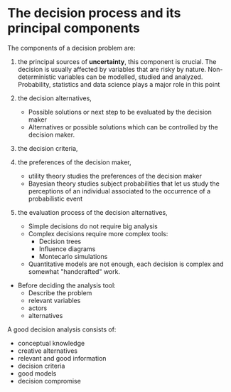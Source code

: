# The decision process and its principal components

The components of a decision problem are:

1. the principal sources of **uncertainty**,
    this component is crucial. The decision is usually affected by variables
    that are risky by nature. Non-deterministic variables can be modelled,
    studied and analyzed. Probability, statistics and data science plays a major
    role in this point

2. the decision alternatives,
    * Possible solutions or next step to be evaluated by the decision maker
    * Alternatives or possible solutions which can be controlled by the decision
      maker.
3. the decision criteria,
4. the preferences of the decision maker,
    * utility theory studies the preferences of the decision maker
    * Bayesian theory studies subject probabilities that let us study the
      perceptions of an individual associated to the occurrence of a
      probabilistic event
5. the evaluation process of the decision alternatives,
    * Simple decisions do not require big analysis
    * Complex decisions require more complex tools:
        * Decision trees
        * Influence diagrams
        * Montecarlo simulations
    * Quantitative models are not enough, each decision is complex and somewhat
      "handcrafted" work.

* Before deciding the analysis tool:
    * Describe the problem
    * relevant variables
    * actors
    * alternatives

A good decision analysis consists of:

* conceptual knowledge
* creative alternatives
* relevant and good information
* decision criteria
* good models
* decision compromise



